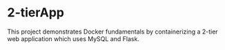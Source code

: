 # 2-tierApp
This project demonstrates Docker fundamentals by containerizing a 2-tier web application which uses MySQL and Flask.
